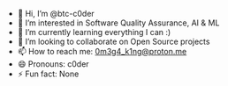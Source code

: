 - 👋 Hi, I’m @btc-c0der
- 👀 I’m interested in Software Quality Assurance, AI & ML
- 🌱 I’m currently learning everything I can :)
- 💞️ I’m looking to collaborate on Open Source projects
- 📫 How to reach me: 0m3g4_k1ng@proton.me
- 😄 Pronouns: c0der
- ⚡ Fun fact: None

<!---
btc-c0der/btc-c0der is a ✨ special ✨ repository because its `README.md` (this file) appears on your GitHub profile.
You can click the Preview link to take a look at your changes.
--->
